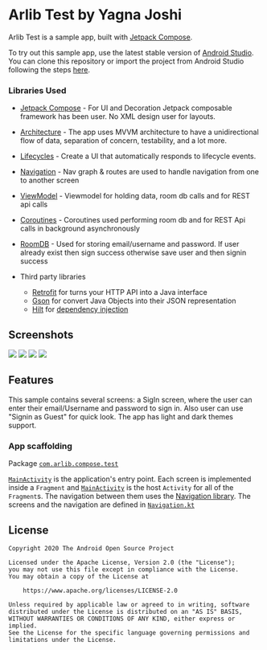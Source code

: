 # Arlib Test by Yagna Joshi

Arlib Test is a sample app, built with
[Jetpack Compose](https://developer.android.com/jetpack/compose).

To try out this sample app, use the latest stable version
of [Android Studio](https://developer.android.com/studio).
You can clone this repository or import the
project from Android Studio following the steps
[here](https://developer.android.com/jetpack/compose/setup#sample).

### Libraries Used

* [Jetpack Compose][21] - For UI and Decoration Jetpack composable framework has been user. No XML design user for layouts.
* [Architecture][10] - The app uses MVVM architecture to have a unidirectional flow of data, separation of concern, testability, and a lot more.
* [Lifecycles][11] - Create a UI that automatically responds to lifecycle events.
* [Navigation][12] - Nav graph & routes are used to handle navigation from one to another screen
* [ViewModel][13] - Viewmodel for holding data, room db calls and  for REST api calls
* [Coroutines][34] - Coroutines used performing room db  and  for REST Api calls in background asynchronously
* [RoomDB][36] - Used for storing email/username and password. If user already exist then sign success otherwise save user and then signin success

* Third party libraries
  * [Retrofit][30] for turns your HTTP API into a Java interface
  * [Gson][31] for convert Java Objects into their JSON representation
  * [Hilt][32] for [dependency injection][33]


## Screenshots

<img src="screenshots/SignInPage.jpg"/>
<img src="screenshots/SignIn_Filled.jpg"/>
<img src="screenshots/HomePage.jpg"/>
<img src="screenshots/MedicineDetailPage.jpg"/>

## Features

This sample contains several screens: a SigIn screen, where the user can enter their email/Username and password to sign in. Also user can use "Signin as Guest" for quick look. The app has light and dark themes support.

### App scaffolding

Package [`com.arlib.compose.test`][1]

[`MainActivity`][2] is the application's entry point. Each screen is implemented inside a `Fragment` and [`MainActivity`][2] is the host `Activity` for all of the `Fragment`s.
The navigation between them uses the [Navigation library][3]. The screens and the navigation are defined in [`Navigation.kt`][4]

[1]: app/src/main/java/com/arlib/compose/test
[2]: app/src/main/java/com/arlib/compose/test/MainActivity.kt
[3]: https://developer.android.com/guide/navigation
[4]: app/src/main/java/com/arlib/compose/test/Navigation.kt



## License

```
Copyright 2020 The Android Open Source Project

Licensed under the Apache License, Version 2.0 (the "License");
you may not use this file except in compliance with the License.
You may obtain a copy of the License at

    https://www.apache.org/licenses/LICENSE-2.0

Unless required by applicable law or agreed to in writing, software
distributed under the License is distributed on an "AS IS" BASIS,
WITHOUT WARRANTIES OR CONDITIONS OF ANY KIND, either express or implied.
See the License for the specific language governing permissions and
limitations under the License.
```
[1]: https://www.balldontlie.io/#introduction
[10]: https://developer.android.com/jetpack/compose/architecture
[11]: https://developer.android.com/jetpack/compose/lifecycle
[12]: https://developer.android.com/jetpack/compose/navigation
[13]: https://developer.android.com/jetpack/compose/state#viewmodel-state
[14]: https://kotlinlang.org/docs/flow.html
[15]: https://developer.android.com/training/data-storage/room
[20]: https://developer.android.com/jetpack/compose/tutorial
[21]: https://developer.android.com/jetpack/compose
[30]: https://square.github.io/retrofit/
[31]: https://github.com/google/gson
[32]: https://developer.android.com/training/dependency-injection/hilt-android
[33]: https://developer.android.com/training/dependency-injection
[34]: https://developer.android.com/kotlin/coroutines
[35]: https://github.com/airbnb/lottie-android
[36]: https://developer.android.com/training/data-storage/room
